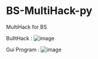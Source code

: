 # BS-MultiHack-py

MultiHack for BS 

BulltHack : 
![image](https://github.com/user-attachments/assets/2e1da176-b6bf-4de2-9ba3-d887ebbf0a3e)


Gui Program :
![image](https://github.com/user-attachments/assets/af62516a-9698-4abb-8315-e0b12c4463ab)

